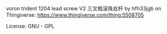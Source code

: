 voron trident 1204 lead screw V2 三叉戟滚珠丝杆 by hfh33jgb on Thingiverse: https://www.thingiverse.com/thing:5508705

License: GNU - GPL

